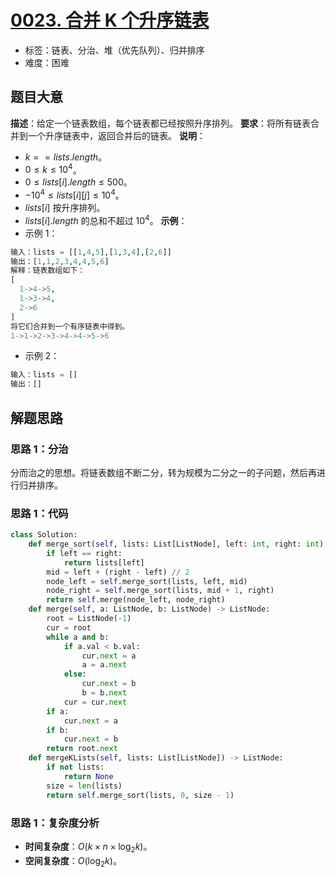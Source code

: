 # [0023. 合并 K 个升序链表](https://leetcode.cn/problems/merge-k-sorted-lists/)
- 标签：链表、分治、堆（优先队列）、归并排序
- 难度：困难
## 题目大意
**描述**：给定一个链表数组，每个链表都已经按照升序排列。
**要求**：将所有链表合并到一个升序链表中，返回合并后的链表。
**说明**：
- $k == lists.length$。
- $0 \le k \le 10^4$。
- $0 \le lists[i].length \le 500$。
- $-10^4 \le lists[i][j] \le 10^4$。
- $lists[i]$ 按升序排列。
- $lists[i].length$ 的总和不超过 $10^4$。
**示例**：
- 示例 1：
```python
输入：lists = [[1,4,5],[1,3,4],[2,6]]
输出：[1,1,2,3,4,4,5,6]
解释：链表数组如下：
[
  1->4->5,
  1->3->4,
  2->6
]
将它们合并到一个有序链表中得到。
1->1->2->3->4->4->5->6
```
- 示例 2：
```python
输入：lists = []
输出：[]
```
## 解题思路
### 思路 1：分治
分而治之的思想。将链表数组不断二分，转为规模为二分之一的子问题，然后再进行归并排序。
### 思路 1：代码
```python
class Solution:
    def merge_sort(self, lists: List[ListNode], left: int, right: int) -> ListNode:
        if left == right:
            return lists[left]
        mid = left + (right - left) // 2
        node_left = self.merge_sort(lists, left, mid)
        node_right = self.merge_sort(lists, mid + 1, right)
        return self.merge(node_left, node_right)
    def merge(self, a: ListNode, b: ListNode) -> ListNode:
        root = ListNode(-1)
        cur = root
        while a and b:
            if a.val < b.val:
                cur.next = a
                a = a.next
            else:
                cur.next = b
                b = b.next
            cur = cur.next
        if a:
            cur.next = a
        if b:
            cur.next = b
        return root.next
    def mergeKLists(self, lists: List[ListNode]) -> ListNode:
        if not lists:
            return None
        size = len(lists)
        return self.merge_sort(lists, 0, size - 1)
```
### 思路 1：复杂度分析
- **时间复杂度**：$O(k \times n \times \log_2k)$。
- **空间复杂度**：$O(\log_2k)$。
